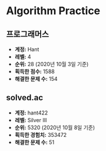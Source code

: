 # Algorithm Practice

## 프로그래머스

- **계정:** Hant
- **레벨:** 4
- **순위:** 28 (2020년 10월 3일 기준)
- **획득한 점수:** 1588
- **해결한 문제 수:** 154

## solved.ac

- **계정:** hant422
- **레벨:** Silver III
- **순위:** 5320 (2020년 10월 8일 기준)
- **획득한 경험치:** 353472
- **해결한 문제 수:** 51
